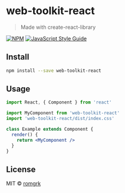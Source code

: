 # web-toolkit-react

> Made with create-react-library

[![NPM](https://img.shields.io/npm/v/web-toolkit-react.svg)](https://www.npmjs.com/package/web-toolkit-react) [![JavaScript Style Guide](https://img.shields.io/badge/code_style-standard-brightgreen.svg)](https://standardjs.com)

## Install

```bash
npm install --save web-toolkit-react
```

## Usage

```jsx
import React, { Component } from 'react'

import MyComponent from 'web-toolkit-react'
import 'web-toolkit-react/dist/index.css'

class Example extends Component {
  render() {
    return <MyComponent />
  }
}
```

## License

MIT © [romgrk](https://github.com/romgrk)
